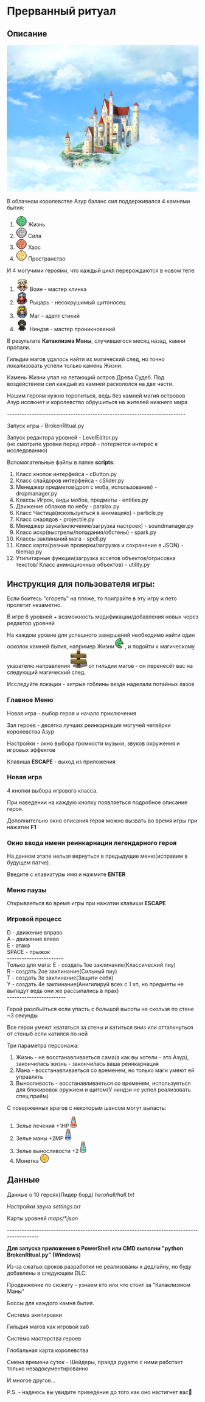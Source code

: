 <h1>Прерванный ритуал</h1>
<h2>Описание</h2>
<img src="img/pano/Title_Castle_Cloud.png">
<p>
В облачном королевстве Азур баланс сил поддерживался 4 камнями бытия:
<ol>
    <li><img src="img/quests/green/green_full/idle/green_full.png">   Жизнь</li>
    <li><img src="img/quests/stone/stone_full/idle/stone_full.png">   Сила</li>
    <li><img src="img/quests/brick/brick_full/idle/brick_full.png">   Хаос</li>
    <li><img src="img/quests/desert/desert_full/idle/desert_full.png">   Пространство</li>
</ol>
И 4 могучими героями, что каждый цикл перерождаются в новом теле:
<ol>
    <li><img src="img/characters/0/idle/0.png">   Воин - мастер клинка</li>
    <li><img src="img/characters/1/idle/0.png">   Рыцарь - несокрушимый щитоносец</li>
    <li><img src="img/characters/2/idle/0.png">   Маг - адепт стихий</li>
    <li><img src="img/characters/3/idle/0.png"> Ниндзя - мастер проникновений</li>
</ol>
В результате <strong>Катаклизма Маны</strong>, случившегося месяц назад, камни пропали.</p>
<p>Гильдии магов удалось найти их магический след, но точно локализовать успели только камень Жизни.</p>
<p>Камень Жизни упал на летающий остров Древа Судеб. Под воздействием сил каждый из камней раскололся на две части.</p>
<p>Нашим героям нужно торопиться, ведь без камней магия островов Азур иссякнет и королевство обрушиться на жителей нижнего мира</p>
-------------------------------------------------------------------------
<p>Запуск игры - BrokenRitual.py</p>
<p>Запуск редактора уровней - LevelEditor.py<br>(не смотрите уровни перед игрой - потеряется интерес к исследованию)</p>
Вспомогательные файлы в папке <strong>scripts</strong>:
<ol>
    <li>Класс кнопок интерфейса - cButton.py</li>
    <li>Класс слайдоров интерфейса - cSlider.py</li>
    <li>Менеджер предметов(дроп с моба, использование) - dropmanager.py</li> 
    <li>Классы Игрок, виды мобов, предметы - entities.py</li>
    <li>Движение облаков по небу - paralax.py</li>
    <li>Класс Частица(искользуеться в анимациях) - particle.py</li>
    <li>Класс снарядов - projectile.py</li> 
    <li>Менеджер звука(включение/загрузка настроек) - soundmanager.py</li> 
    <li>Класс искр(выстрелы/попадания/обстены) - spark.py</li>
    <li>Классы заклинаний мага - spell.py</li>
    <li>Класс карта(разные проверки/загрузка и сохранение в JSON) - tilemap.py</li> 
    <li>Утилитарные функции(загрузка ассетов объектов/отрисовка текстов/ Класс анимационных объектов) - utility.py</li> 
</ol>
<h2>Инструкция для пользователя игры:</h2>
<p>Если боитесь "сгореть" на пляже, то поиграйте в эту игру и лето пролетит незаметно.</p>
<p>В игре 6 уровней + возможность модификации/добавления новых через редактор уровней</p>
<p>На каждом уровне для успешного завершений необходимо найти один осколок камней бытия, например Жизни<img src="img/quests/green/green_l/idle/green_l.png">, и подойти к магическому указателю направления<img src="img/tiles/exit/exit.png"> от гильдии магов - он перенесёт вас на следующий магический след.</p>
<p>Исследуйте локации - хитрые гоблины везде наделали потайных лазов</p>
<h3> Главное Меню</h3>
<p>Новая игра - выбор героя и начало приключения</p>
<p>Зал героев - десятка лучших реинкарнация могучей четвёрки королевства Азур</p>
<p>Настройки - окно выбора громкости музыки, звуков окружения и игровых эффектов</p>
<p>Клавиша <STRONG>ESCAPE</STRONG> - выход из приложения</p>
<h3> Новая игра</h3>
<p>4 кнопки выбора игрового класса.</p>
<p>При наведении на каждую кнопку появляеться подробное описание героя.</p>
<p>Дополнительно окно описания героя можно вызвать во время игры при нажатии <strong>F1</strong></p>
<h3>Окно ввода имени реинкарнации легендарного героя</h3>
<p>На данном этапе нельзя вернуться в предыдущие меню(исправим в будущем патче).</p>
<p>Введите с клавиатуры имя и нажмите <strong>ENTER</strong></p>
<h3>Меню паузы</h3>
<p>Открываеться во время игры при нажатии клавиши <strong>ESCAPE</strong></p>
<h3>Игровой процесс</h3>
<p>D -  движение вправо<br>
    A -  движение влево<br>
    E -  атака<br>
    SPACE - прыжок<br>
-----------------------<br>
Только для мага:
    E - создать 1ое заклинание(Классический пиу)<br>
    R - создать 2ое заклинание(Сильный пиу)<br>
    T - создать 3е заклинание(Защити себя)<br>
    Y - создать 4е заклинаниe(Анигилируй всех с 1 хп, но предметы не выпадут ведь они же рассыпались в прах)<br>
------------------------
</p>
<p>Герой разобьёться если упасть с большой высоты не скользя  по стене ~3 секунды</p>
<p>Все герои умеют хвататься за стены и катиться вниз или отталкнуться от стеныб если катился по ней</p>
<p>Три параметра персонажа:</p>
<ol>
<li>Жизнь - не восстанавливаеться сама(а как вы хотели - это Азур), закончилась жизнь - закончилась ваша реинкарнация</li>
<li>Мана - восстанавливаеться со временем, но только маги умеют ей управлять</li>
<li>Выносливость - восстанавливаеться со временем, используеться для блокировок оружием и щитом(У ниндзи не успел реализовать спец приём)</li>
</ol>
<p>С поверженных врагов с некоторым шансом могут выпасть:</p>
<ol>
<li>Зелье лечения +1HP <img src="img/items/lifep/idle/life0.png"></li>
<li>Зелье маны +2MP <img src="img/items/manap/idle/mana0.png"></li>
<li>Зелье выносливости +2 <img src="img/items/endurancep/idle/endurance_p1.png"></li>
<li>Монетка <img src="img/items/coin/idle/coin0.png"></li>
</ol>
<h2>Данные</h2>
<p>Данные о 10 героях(Лидер борд) <i>herohall/hall.txt</i></p>
<p>Настройки звука <i>settings.txt</i></p>
<p>Карты уровней <i>maps/*.json</i></p>
-------------------------------------------------------------------------------------------
<p><strong>Для запуска приложения в PowerShell или CMD выполни "python BrokenRitual.py" (Windows)</strong></p>
<p>Из-за сжатых сроков разработки не реализованы к дедлайну, но буду добавлены в следующем DLC:</p>
<p>Продвижение по сюжету - узнаем кто или что стоит за "Катаклизмом Маны"</p>
<p>Боссы для каждого камня бытия.</p>
<p>Система экипировки</p>
<p>Гильдия магов как игровой хаб</p>
<p>Система мастерства героев</p>
<p>Глобальная карта королевства</p>
<p>Смена времени суток - Шейдеры, правда pygame с ними работает только незадокументированно</p>
<p>И многое другое...</p>
<p>P.S. - надеюсь вы увидите приведение до того как оно настигнет вас🤭</p>
